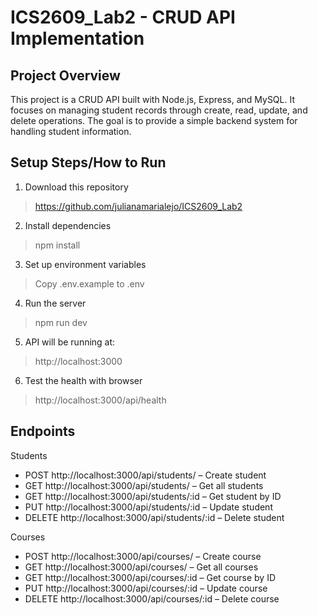 ﻿# ICS2609_Lab2 - CRUD API Implementation

## Project Overview
This project is a CRUD API built with Node.js, Express, and MySQL. It focuses on managing student records through create, read, update, and delete operations. 
The goal is to provide a simple backend system for handling student information.

##  Setup Steps/How to Run
1. Download this repository
> https://github.com/julianamarialejo/ICS2609_Lab2 

2. Install dependencies
> npm install

3. Set up environment variables
> Copy .env.example to .env

4. Run the server
> npm run dev

5. API will be running at:
> http://localhost:3000

6. Test the health with browser
> http://localhost:3000/api/health

## Endpoints

Students
- POST http://localhost:3000/api/students/ – Create student
- GET http://localhost:3000/api/students/ – Get all students
- GET http://localhost:3000/api/students/:id – Get student by ID
- PUT http://localhost:3000/api/students/:id – Update student
- DELETE http://localhost:3000/api/students/:id – Delete student

Courses
- POST http://localhost:3000/api/courses/ – Create course
- GET http://localhost:3000/api/courses/ – Get all courses
- GET http://localhost:3000/api/courses/:id – Get course by ID
- PUT http://localhost:3000/api/courses/:id – Update course
- DELETE http://localhost:3000/api/courses/:id – Delete course
